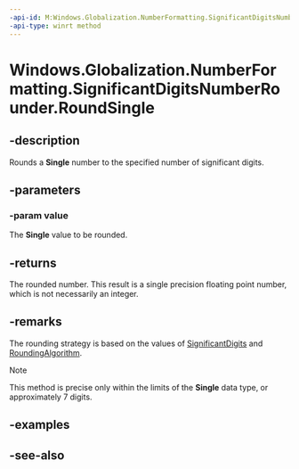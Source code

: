 ```yaml
---
-api-id: M:Windows.Globalization.NumberFormatting.SignificantDigitsNumberRounder.RoundSingle(System.Single)
-api-type: winrt method
---
```


<!-- Method syntax
public float RoundSingle(System.Single value)
-->

# Windows.Globalization.NumberFormatting.SignificantDigitsNumberRounder.RoundSingle

## -description

Rounds a **Single** number to the specified number of significant digits.

## -parameters

### -param value

The **Single** value to be rounded.

## -returns

The rounded number. This result is a single precision floating point number, which is not necessarily an integer.

## -remarks

The rounding strategy is based on the values of [SignificantDigits](significantdigitsnumberrounder_significantdigits.md) and [RoundingAlgorithm](significantdigitsnumberrounder_roundingalgorithm.md).

> [!NOTE]
> This method is precise only within the limits of the **Single** data type, or approximately 7 digits.

## -examples

## -see-also
